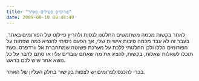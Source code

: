 ```yaml
---
title: "פורומים פעילים באתר"
date: 2009-08-10 09:48:49
---
```


לאחר בקשות מכמה משתמשים החלטנו לנסות ולהריץ פיילוט של הפורומים באתר, בעבר זה לא עבד מכמה סיבות אישיות שלי, אך הפעם ניסיתי להוציא כמה שפחות על הפורומים הללו ולכן החלטתי ללכת על מערכת פשוטה שמתחברת אל וורדפרס. כעת תוכלו לשאלות שאלות, בקשות, להציג את מה שאתם עובדים עליו או סתם לדבר על כל נושא אחר שיש לכם בראש.

בכדי להכנס לפרומים יש לצפות בקישור בחלק העליון של האתר.
